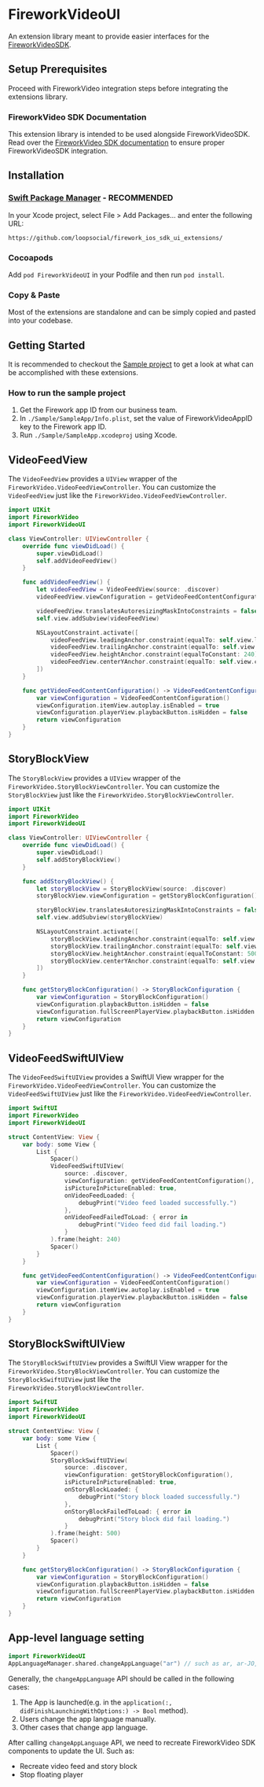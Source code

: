 # FireworkVideoUI

An extension library meant to provide easier interfaces for the [FireworkVideoSDK](https://github.com/loopsocial/firework_ios_sdk).

## Setup Prerequisites

Proceed with FireworkVideo integration steps before integrating the extensions library.

### FireworkVideo SDK Documentation

This extension library is intended to be used alongside FireworkVideoSDK. Read over the [FireworkVideo SDK documentation](https://docs.firework.tv/ios-sdk/integration-guide-for-ios-sdk) to ensure proper FireworkVideoSDK integration.

## Installation

### [Swift Package Manager](https://www.swift.org/package-manager/) **- RECOMMENDED**

In your Xcode project, select File > Add Packages... and enter the following URL:

```
https://github.com/loopsocial/firework_ios_sdk_ui_extensions/
```

### Cocoapods

Add `pod FireworkVideoUI` in your Podfile and then run `pod install`.

### Copy & Paste

Most of the extensions are standalone and can be simply copied and pasted into your codebase.

## Getting Started

It is recommended to checkout the [Sample project](https://github.com/loopsocial/firework_ios_sdk_ui_extensions/tree/main/Sample) to get a look at what
can be accomplished with these extensions.

### How to run the sample project

1. Get the Firework app ID from our business team.
2. In `./Sample/SampleApp/Info.plist`, set the value of FireworkVideoAppID key to the Firework app ID.
3. Run `./Sample/SampleApp.xcodeproj` using Xcode.

## VideoFeedView

The `VideoFeedView` provides a `UIView` wrapper of the `FireworkVideo.VideoFeedViewController`. You can customize the `VideoFeedView` just like the `FireworkVideo.VideoFeedViewController`.

```swift
import UIKit
import FireworkVideo
import FireworkVideoUI

class ViewController: UIViewController {
    override func viewDidLoad() {
        super.viewDidLoad()
        self.addVideoFeedView()
    }

    func addVideoFeedView() {
        let videoFeedView = VideoFeedView(source: .discover)
        videoFeedView.viewConfiguration = getVideoFeedContentConfiguration()

        videoFeedView.translatesAutoresizingMaskIntoConstraints = false
        self.view.addSubview(videoFeedView)

        NSLayoutConstraint.activate([
            videoFeedView.leadingAnchor.constraint(equalTo: self.view.leadingAnchor),
            videoFeedView.trailingAnchor.constraint(equalTo: self.view.trailingAnchor),
            videoFeedView.heightAnchor.constraint(equalToConstant: 240),
            videoFeedView.centerYAnchor.constraint(equalTo: self.view.centerYAnchor)
        ])
    }

    func getVideoFeedContentConfiguration() -> VideoFeedContentConfiguration {
        var viewConfiguration = VideoFeedContentConfiguration()
        viewConfiguration.itemView.autoplay.isEnabled = true
        viewConfiguration.playerView.playbackButton.isHidden = false
        return viewConfiguration
    }
}
```

## StoryBlockView

The `StoryBlockView` provides a `UIView` wrapper of the `FireworkVideo.StoryBlockViewController`. You can customize the `StoryBlockView` just like the `FireworkVideo.StoryBlockViewController`.

```swift
import UIKit
import FireworkVideo
import FireworkVideoUI

class ViewController: UIViewController {
    override func viewDidLoad() {
        super.viewDidLoad()
        self.addStoryBlockView()
    }

    func addStoryBlockView() {
        let storyBlockView = StoryBlockView(source: .discover)
        storyBlockView.viewConfiguration = getStoryBlockConfiguration()

        storyBlockView.translatesAutoresizingMaskIntoConstraints = false
        self.view.addSubview(storyBlockView)

        NSLayoutConstraint.activate([
            storyBlockView.leadingAnchor.constraint(equalTo: self.view.leadingAnchor),
            storyBlockView.trailingAnchor.constraint(equalTo: self.view.trailingAnchor),
            storyBlockView.heightAnchor.constraint(equalToConstant: 500),
            storyBlockView.centerYAnchor.constraint(equalTo: self.view.centerYAnchor)
        ])
    }

    func getStoryBlockConfiguration() -> StoryBlockConfiguration {
        var viewConfiguration = StoryBlockConfiguration()
        viewConfiguration.playbackButton.isHidden = false
        viewConfiguration.fullScreenPlayerView.playbackButton.isHidden = false
        return viewConfiguration
    }
}
```

## VideoFeedSwiftUIView

The `VideoFeedSwiftUIView` provides a SwiftUI View wrapper for the `FireworkVideo.VideoFeedViewController`. You can customize the `VideoFeedSwiftUIView` just like the `FireworkVideo.VideoFeedViewController`.

```swift
import SwiftUI
import FireworkVideo
import FireworkVideoUI

struct ContentView: View {
    var body: some View {
        List {
            Spacer()
            VideoFeedSwiftUIView(
                source: .discover,
                viewConfiguration: getVideoFeedContentConfiguration(),
                isPictureInPictureEnabled: true,
                onVideoFeedLoaded: {
                    debugPrint("Video feed loaded successfully.")
                },
                onVideoFeedFailedToLoad: { error in
                    debugPrint("Video feed did fail loading.")
                }
            ).frame(height: 240)
            Spacer()
        }
    }

    func getVideoFeedContentConfiguration() -> VideoFeedContentConfiguration {
        var viewConfiguration = VideoFeedContentConfiguration()
        viewConfiguration.itemView.autoplay.isEnabled = true
        viewConfiguration.playerView.playbackButton.isHidden = false
        return viewConfiguration
    }
}
```

## StoryBlockSwiftUIView

The `StoryBlockSwiftUIView` provides a SwiftUI View wrapper for the `FireworkVideo.StoryBlockViewController`. You can customize the `StoryBlockSwiftUIView` just like the `FireworkVideo.StoryBlockViewController`.

```swift
import SwiftUI
import FireworkVideo
import FireworkVideoUI

struct ContentView: View {
    var body: some View {
        List {
            Spacer()
            StoryBlockSwiftUIView(
                source: .discover,
                viewConfiguration: getStoryBlockConfiguration(),
                isPictureInPictureEnabled: true,
                onStoryBlockLoaded: {
                    debugPrint("Story block loaded successfully.")
                },
                onStoryBlockFailedToLoad: { error in
                    debugPrint("Story block did fail loading.")
                }
            ).frame(height: 500)
            Spacer()
        }
    }

    func getStoryBlockConfiguration() -> StoryBlockConfiguration {
        var viewConfiguration = StoryBlockConfiguration()
        viewConfiguration.playbackButton.isHidden = false
        viewConfiguration.fullScreenPlayerView.playbackButton.isHidden = false
        return viewConfiguration
    }
}
```

## App-level language setting

```swift
import FireworkVideoUI
AppLanguageManager.shared.changeAppLanguage("ar") // such as ar, ar-JO, en, etc.
```

Generally, the `changeAppLanguage` API should be called in the following cases:

1. The App is launched(e.g. in the `application(:, didFinishLaunchingWithOptions:) -> Bool` method).
2. Users change the app language manually.
3. Other cases that change app language.

After calling `changeAppLanguage` API, we need to recreate FireworkVideo SDK components to update the UI. Such as:

- Recreate video feed and story block
- Stop floating player
